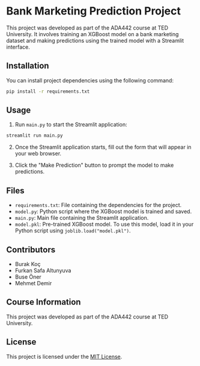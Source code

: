 # Bank Marketing Prediction Project

This project was developed as part of the ADA442 course at TED University. It involves training an XGBoost model on a bank marketing dataset and making predictions using the trained model with a Streamlit interface.

## Installation

You can install project dependencies using the following command:

```bash
pip install -r requirements.txt
```

## Usage

1. Run `main.py` to start the Streamlit application:

```bash
streamlit run main.py
```

2. Once the Streamlit application starts, fill out the form that will appear in your web browser.

3. Click the "Make Prediction" button to prompt the model to make predictions.

## Files

- `requirements.txt`: File containing the dependencies for the project.
- `model.py`: Python script where the XGBoost model is trained and saved.
- `main.py`: Main file containing the Streamlit application.
- `model.pkl`: Pre-trained XGBoost model. To use this model, load it in your Python script using `joblib.load("model.pkl")`.

## Contributors

- Burak Koç
- Furkan Safa Altunyuva
- Buse Öner
- Mehmet Demir

## Course Information

This project was developed as part of the ADA442 course at TED University.

## License

This project is licensed under the [MIT License](LICENSE).
